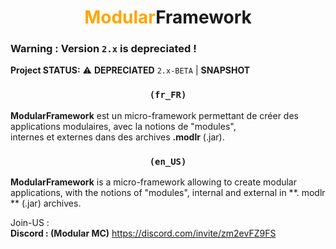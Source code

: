 <div align=center><h1><span style="color:orange;">Modular</span>Framework</h1></div>

### Warning : Version ``2.x`` is depreciated !


**Project STATUS:** ⚠️ **DEPRECIATED** ``2.x-BETA`` | **SNAPSHOT**   

<div align=center><h3><code><b>(fr_FR)</b></code></h3></div>

**ModularFramework** est un micro-framework permettant de créer des applications modulaires, avec la notions de "modules",  
internes et externes dans des archives **.modlr** (.jar).  

<div align=center><h3><code><b>(en_US)</b></code></h3></div>  

**ModularFramework** is a micro-framework allowing to create modular applications, with the notions of "modules", internal and external in **. modlr ** (.jar) archives.  

Join-US :  
**Discord : (Modular MC)** https://discord.com/invite/zm2evFZ9FS
